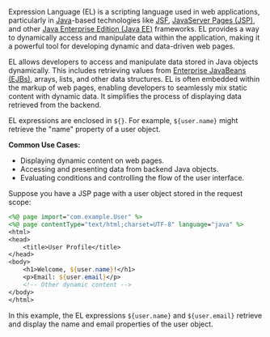 Expression Language (EL) is a scripting language used in web applications, particularly in [Java](../programming/java.md)-based technologies like [JSF](../misc/jsf.md), [JavaServer Pages (JSP)](../misc/jsp.md), and other [Java Enterprise Edition (Java EE)](../misc/jee) frameworks. EL provides a way to dynamically access and manipulate data within the application, making it a powerful tool for developing dynamic and data-driven web pages.

EL allows developers to access and manipulate data stored in Java objects dynamically. This includes retrieving values from [Enterprise JavaBeans (EJBs)](../misc/ejb.md), arrays, lists, and other data structures. EL is often embedded within the markup of web pages, enabling developers to seamlessly mix static content with dynamic data. It simplifies the process of displaying data retrieved from the backend.

EL expressions are enclosed in `${}`. For example, `${user.name}` might retrieve the "name" property of a user object.

**Common Use Cases:**

- Displaying dynamic content on web pages.
- Accessing and presenting data from backend Java objects.
- Evaluating conditions and controlling the flow of the user interface.

Suppose you have a JSP page with a user object stored in the request scope:

```jsp
<%@ page import="com.example.User" %>
<%@ page contentType="text/html;charset=UTF-8" language="java" %>
<html>
<head>
    <title>User Profile</title>
</head>
<body>
    <h1>Welcome, ${user.name}!</h1>
    <p>Email: ${user.email}</p>
    <!-- Other dynamic content -->
</body>
</html>
```

In this example, the EL expressions `${user.name}` and `${user.email}` retrieve and display the name and email properties of the user object.
